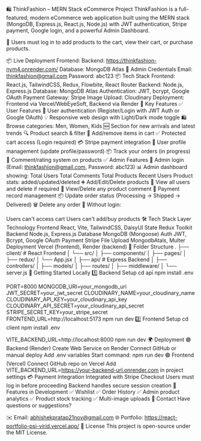 🛍️ ThinkFashion – MERN Stack eCommerce Project
ThinkFashion is a full-featured, modern eCommerce web application built using the MERN stack (MongoDB, Express.js, React.js, Node.js) with JWT authentication, Stripe payment, Google login, and a powerful Admin Dashboard.

🔐 Users must log in to add products to the cart, view their cart, or purchase products.

📦 Live Deployment
Frontend: 
Backend: https://thinkfashion-nym4.onrender.com/
Database: MongoDB Atlas
👤 Admin Credentials
Email: thinkfashion@gmail.com
Password: abc123
📦 Tech Stack
Frontend: React.js, TailwindCSS, Redux, Flowbite, React Router
Backend: Node.js, Express.js
Database: MongoDB Atlas
Authentication: JWT, bcrypt, Google OAuth
Payment Gateway: Stripe
Image Upload: Cloudinary
Deployment: Frontend via Vercel/WebEyeSoft, Backend via Render
🚀 Key Features
✅ User Features
🔐 User authentication (Register/Login with JWT Auth or Google OAuth)
💡 Responsive web design with Light/Dark mode toggle
🛍 Browse categories: Men, Women, Kids
🆕 Section for new arrivals and latest trends
🔍 Product search & filter
🛒 Add/remove items in cart
✅ Protected cart access (Login required)
💳 Stripe payment integration
👤 User profile management (update profile/password)
📦 Track your orders (in progress)
💬 Comment/rating system on products
✅ Admin Features
🔐 Admin login (Email: thinkfashion@gmail.com, Password: abc123)
📊 Admin dashboard showing:
Total Users
Total Comments
Total Products
Recent Users
Product stats: added/updated/deleted
➕ Add/Edit/Delete products
👥 View all users and delete if required
💬 View/Delete any product comment
🧾 Payment record management
📦 Update order status (Processing → Shipped → Delivered)
🗑 Delete any order
🚫 Without login:

Users can't access cart
Users can't add/buy products
🛠️ Tech Stack
Layer	Technology
Frontend	React, Vite, TailwindCSS, DaisyUI
State	Redux Toolkit
Backend	Node.js, Express.js
Database	MongoDB (Mongoose)
Auth	JWT, Bcrypt, Google OAuth
Payment	Stripe
File Upload	MongodbAtals, Multer
Deployment	Vercel (frontend), Render (backend)
🧩 Folder Structure
.
├── client/                 # React Frontend
│   └── src/
│       ├── components/
│       ├── pages/
│       ├── redux/
│       └── App.jsx
│
├── api/                    # Express Backend
│   ├── controllers/
│   ├── models/
│   ├── routes/
│   ├── middleware/
│   └── server.js
🚀 Getting Started Locally
1️⃣ Backend Setup
cd api
npm install
.env

PORT=8000
MONGODB_URI=your_mongodb_uri
JWT_SECRET=your_jwt_secret
CLOUDINARY_NAME=your_cloudinary_name
CLOUDINARY_API_KEY=your_cloudinary_api_key
CLOUDINARY_API_SECRET=your_cloudinary_api_secret
STRIPE_SECRET_KEY=your_stripe_secret
FRONTEND_URL=http://localhost:5173
npm run dev
2️⃣ Frontend Setup
cd client
npm install
.env

VITE_BACKEND_URL=http://localhost:8000
npm run dev
🌍 Deployment
🟣 Backend (Render)
Create Web Service on Render
Connect GitHub or manual deploy
Add .env variables
Start command: npm run dev
🟢 Frontend (Vercel)
Connect GitHub repo on Vercel
Add VITE_BACKEND_URL=https://your-backend-url.onrender.com in project settings
💳 Payment Integration
Integrated with Stripe Checkout
Users must log in before proceeding
Backend handles secure session creation
🧠 Features in Development
✅ Wishlist
✅ Order History
✅ Admin product analytics
✅ Product stock tracking
✅ Multi-image uploads
📧 Contact
Have questions or suggestions?

✉️ Email: abhishekpratap21nov@gmail.com
🌐 Portfolio: https://react-portfolio-psi-virid.vercel.app/
📜 License
This project is open-source under the MIT License.